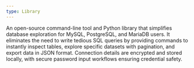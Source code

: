 ```yaml
---
type: Library
---
```


An open-source command-line tool and Python library that simplifies database exploration for MySQL, PostgreSQL, and MariaDB users. It eliminates the need to write tedious SQL queries by providing commands to instantly inspect tables, explore specific datasets with pagination, and export data in JSON format. Connection details are encrypted and stored locally, with secure password input workflows ensuring credential safety.